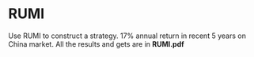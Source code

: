 # RUMI
Use RUMI to construct a strategy. 17% annual return in recent 5 years on China market.
All the results and gets are in **RUMI.pdf**
